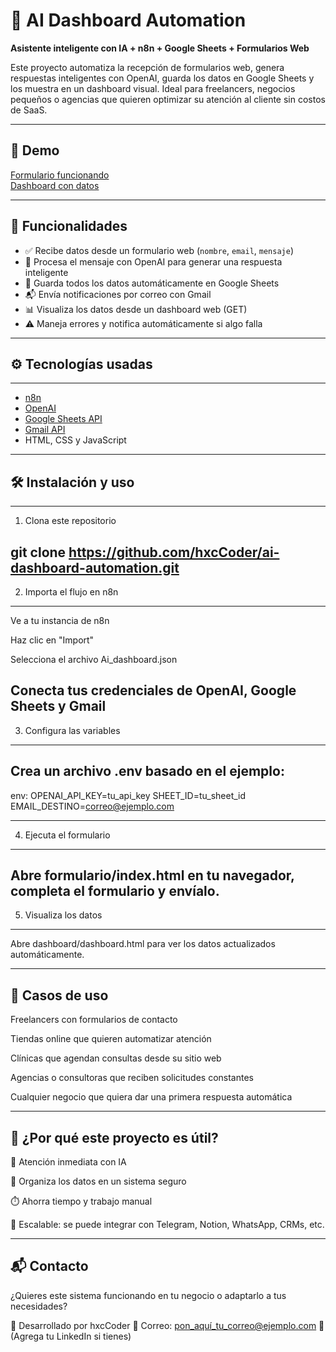# 🧠 AI Dashboard Automation  
**Asistente inteligente con IA + n8n + Google Sheets + Formularios Web**

Este proyecto automatiza la recepción de formularios web, genera respuestas inteligentes con OpenAI, guarda los datos en Google Sheets y los muestra en un dashboard visual. Ideal para freelancers, negocios pequeños o agencias que quieren optimizar su atención al cliente sin costos de SaaS.

---

## 📸 Demo

[Formulario funcionando](./assets/form.JPG)  
[Dashboard con datos](./assets/ai_dashboard.JPG)


---

## 🚀 Funcionalidades

- ✅ Recibe datos desde un formulario web (`nombre`, `email`, `mensaje`)
- 🤖 Procesa el mensaje con OpenAI para generar una respuesta inteligente
- 📄 Guarda todos los datos automáticamente en Google Sheets
- 📬 Envía notificaciones por correo con Gmail
- 📊 Visualiza los datos desde un dashboard web (GET)
- ⚠️ Maneja errores y notifica automáticamente si algo falla
  
---

## ⚙️ Tecnologías usadas
---
- [n8n](https://n8n.io)
- [OpenAI](https://platform.openai.com)
- [Google Sheets API](https://developers.google.com/sheets)
- [Gmail API](https://developers.google.com/gmail/api)
- HTML, CSS y JavaScript

---

## 🛠️ Instalación y uso
---
1. Clona este repositorio

git clone https://github.com/hxcCoder/ai-dashboard-automation.git
---
2. Importa el flujo en n8n
---

Ve a tu instancia de n8n

Haz clic en "Import"

Selecciona el archivo Ai_dashboard.json

Conecta tus credenciales de OpenAI, Google Sheets y Gmail
---
3. Configura las variables
---
Crea un archivo .env basado en el ejemplo:
---

env:
OPENAI_API_KEY=tu_api_key
SHEET_ID=tu_sheet_id
EMAIL_DESTINO=correo@ejemplo.com

---
4. Ejecuta el formulario
---
Abre formulario/index.html en tu navegador, completa el formulario y envíalo.
---
5. Visualiza los datos
---

Abre dashboard/dashboard.html para ver los datos actualizados automáticamente.

---
💼 Casos de uso
---

Freelancers con formularios de contacto

Tiendas online que quieren automatizar atención

Clínicas que agendan consultas desde su sitio web

Agencias o consultoras que reciben solicitudes constantes

Cualquier negocio que quiera dar una primera respuesta automática

---
📌 ¿Por qué este proyecto es útil?
---

💬 Atención inmediata con IA

🔐 Organiza los datos en un sistema seguro

⏱️ Ahorra tiempo y trabajo manual

🧩 Escalable: se puede integrar con Telegram, Notion, WhatsApp, CRMs, etc.

---
📬 Contacto
---
¿Quieres este sistema funcionando en tu negocio o adaptarlo a tus necesidades?

👤 Desarrollado por hxcCoder
📧 Correo: pon_aquí_tu_correo@ejemplo.com
🔗 (Agrega tu LinkedIn si tienes)


